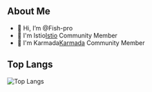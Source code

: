 ## About Me
- 👋 Hi, I’m @Fish-pro
- 👀 I'm Istio[Istio](https://github.com/istio/istio) Community Member
- 🌱 I'm Karmada[Karmada](https://github.com/karmada-io/karmada) Community Member


## Top Langs

![Top Langs](https://github-readme-stats.vercel.app/api/top-langs/?username=Fish-pro&card_width=1024)
